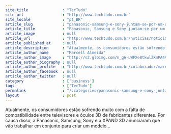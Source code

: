 ```yaml
---
site_title               : "TecTudo"
site_url                 : "http://www.techtudo.com.br"
site_locale              : "pt_BR"
article_slug             : "panasonic-samsung-e-sony-juntam-se-por-um-oculos-3d-universal"
article_title            : "Panasonic, Samsung e Sony juntam-se por um óculos 3D universal"
article_image            : null
article_url              : "http://www.techtudo.com.br/noticias/noticia/2011/08/panasonic-samsung-e-sony-juntam-se-por-um-oculos-3d-universal.html"
article_published_at     : null
article_description      : "Atualmente, os consumidores estão sofrendo muito com a falta de compatibilidade entre televisores e óculos 3D de fabricantes diferentes. Por causa disso, a Panasonic, Samsung, Sony e a XPAND 3D anunciaram que vão trabalhar em conjunto para criar um modelo..."
article_author_name      : "Marcell Almeida"
article_author_image     : "http://s2.glbimg.com/n_gA-LWFXe8tkwlZXmPA4V48_vQ=/30x30/s2.glbimg.com/9LCjdY8xjI7L5L6A7HmEV0qi3tM=/0x0:640x640/140x140/s.glbimg.com/po/tt2/f/original/2016/03/07/photo_2016-03-06_20-11-43.jpg"
article_author_biography : null
article_author_profile   : "http://www.techtudo.com.br/colaborador/marcell-almeida.html"
article_author_facebook  : null
article_author_twitter   : null
category                 : ['business']
tags                     : ['TecTudo']
permalink                : "/:categories/panasonic-samsung-e-sony-juntam-se-por-um-oculos-3d-universal/"
layout                   : post
---
```


Atualmente, os consumidores estão sofrendo muito com a falta de compatibilidade entre televisores e óculos 3D de fabricantes diferentes. Por causa disso, a Panasonic, Samsung, Sony e a XPAND 3D anunciaram que vão trabalhar em conjunto para criar um modelo...
